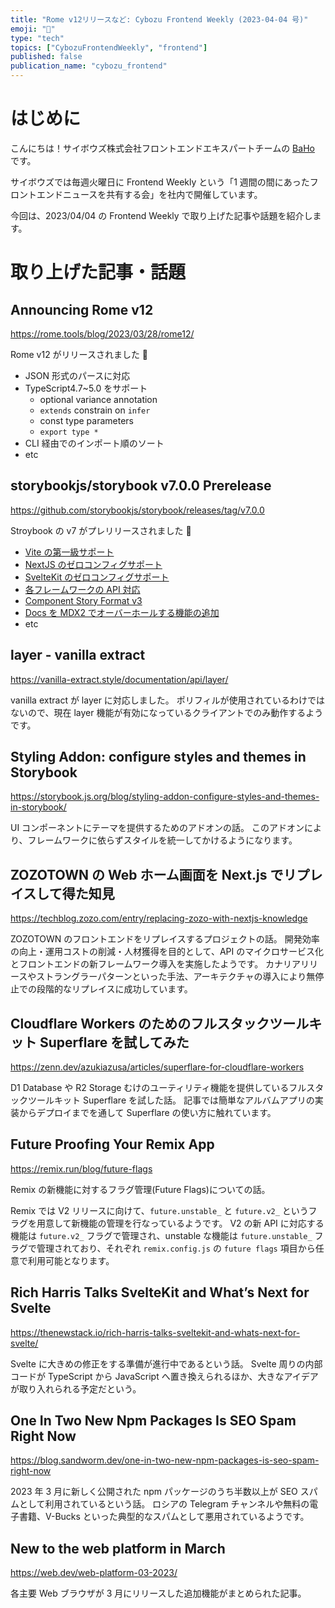 ```yaml
---
title: "Rome v12リリースなど: Cybozu Frontend Weekly (2023-04-04 号)"
emoji: "🌸"
type: "tech"
topics: ["CybozuFrontendWeekly", "frontend"]
published: false
publication_name: "cybozu_frontend"
---
```


# はじめに

こんにちは！サイボウズ株式会社フロントエンドエキスパートチームの [BaHo](https://twitter.com/b4h0_c4t) です。

サイボウズでは毎週火曜日に Frontend Weekly という「1 週間の間にあったフロントエンドニュースを共有する会」を社内で開催しています。

今回は、2023/04/04 の Frontend Weekly で取り上げた記事や話題を紹介します。

# 取り上げた記事・話題

## Announcing Rome v12

https://rome.tools/blog/2023/03/28/rome12/

Rome v12 がリリースされました 🎉

- JSON 形式のパースに対応
- TypeScript4.7~5.0 をサポート
  - optional variance annotation
  - `extends` constrain on `infer`
  - const type parameters
  - `export type *`
- CLI 経由でのインポート順のソート
- etc

## storybookjs/storybook v7.0.0 Prerelease

https://github.com/storybookjs/storybook/releases/tag/v7.0.0

Stroybook の v7 がプレリリースされました 🎉

- [Vite の第一級サポート](https://storybook.js.org/blog/first-class-vite-support-in-storybook/)
- [NextJS のゼロコンフィグサポート](https://storybook.js.org/blog/integrate-nextjs-and-storybook-automatically/)
- [SvelteKit のゼロコンフィグサポート](https://storybook.js.org/blog/storybook-for-sveltekit/)
- [各フレームワークの API 対応](https://storybook.js.org/blog/framework-api/)
- [Component Story Format v3](https://storybook.js.org/blog/storybook-csf3-is-here/)
- [Docs を MDX2 でオーバーホールする機能の追加](https://storybook.js.org/blog/storybook-7-docs/)
- etc

## layer - vanilla extract

https://vanilla-extract.style/documentation/api/layer/

vanilla extract が layer に対応しました。
ポリフィルが使用されているわけではないので、現在 layer 機能が有効になっているクライアントでのみ動作するようです。

## Styling Addon: configure styles and themes in Storybook

https://storybook.js.org/blog/styling-addon-configure-styles-and-themes-in-storybook/

UI コンポーネントにテーマを提供するためのアドオンの話。
このアドオンにより、フレームワークに依らずスタイルを統一してかけるようになります。

## ZOZOTOWN の Web ホーム画面を Next.js でリプレイスして得た知見

https://techblog.zozo.com/entry/replacing-zozo-with-nextjs-knowledge

ZOZOTOWN のフロントエンドをリプレイスするプロジェクトの話。
開発効率の向上・運用コストの削減・人材獲得を目的として、API のマイクロサービス化とフロントエンドの新フレームワーク導入を実施したようです。
カナリアリリースやストラングラーパターンといった手法、アーキテクチャの導入により無停止での段階的なリプレイスに成功しています。

## Cloudflare Workers のためのフルスタックツールキット Superflare を試してみた

https://zenn.dev/azukiazusa/articles/superflare-for-cloudflare-workers

D1 Database や R2 Storage むけのユーティリティ機能を提供しているフルスタックツールキット Superflare を試した話。
記事では簡単なアルバムアプリの実装からデプロイまでを通して Superflare の使い方に触れています。

## Future Proofing Your Remix App

https://remix.run/blog/future-flags

Remix の新機能に対するフラグ管理(Future Flags)についての話。

Remix では V2 リリースに向けて、`future.unstable_` と `future.v2_` というフラグを用意して新機能の管理を行なっているようです。
V2 の新 API に対応する機能は `future.v2_` フラグで管理され、unstable な機能は `future.unstable_` フラグで管理されており、それぞれ `remix.config.js` の `future flags` 項目から任意で利用可能となります。

## Rich Harris Talks SvelteKit and What’s Next for Svelte

https://thenewstack.io/rich-harris-talks-sveltekit-and-whats-next-for-svelte/

Svelte に大きめの修正をする準備が進行中であるという話。
Svelte 周りの内部コードが TypeScript から JavaScript へ置き換えられるほか、大きなアイデアが取り入れられる予定だという。

## One In Two New Npm Packages Is SEO Spam Right Now

https://blog.sandworm.dev/one-in-two-new-npm-packages-is-seo-spam-right-now

2023 年 3 月に新しく公開された npm パッケージのうち半数以上が SEO スパムとして利用されているという話。
ロシアの Telegram チャンネルや無料の電子書籍、V-Bucks といった典型的なスパムとして悪用されているようです。

## New to the web platform in March

https://web.dev/web-platform-03-2023/

各主要 Web ブラウザが 3 月にリリースした追加機能がまとめられた記事。
